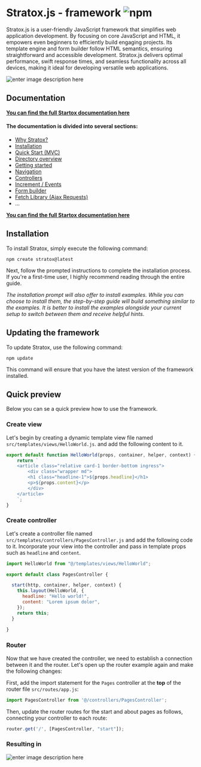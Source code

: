 
# Stratox.js - framework ![npm](https://img.shields.io/npm/v/create-stratox)

Stratox.js is a user-friendly JavaScript framework that simplifies web application development. By focusing on core JavaScript and HTML, it empowers even beginners to efficiently build engaging projects. Its template engine and form builder follow HTML semantics, ensuring straightforward and accessible development. Stratox.js delivers optimal performance, swift response times, and seamless functionality across all devices, making it ideal for developing versatile web applications.

![enter image description here](http://wazabii.se/github-assets/installation-prompt-1.png)

## Documentation

**[You can find the full Startox documentation here](https://stratox.wazabii.se/)**

#### The documentation is divided into several sections:
-   [Why Stratox?](https://stratox.wazabii.se/)
-   [Installation](https://stratox.wazabii.se/quick-start-mvc)
-   [Quick Start (MVC)](https://stratox.wazabii.se/quick-start-mvc)
-   [Directory overview](https://stratox.wazabii.se/step-by-step-tutorial/directory-overview)
-   [Getting started](https://stratox.wazabii.se/step-by-step-tutorial/getting-started)
-   [Navigation](https://stratox.wazabii.se/step-by-step-tutorial/navigation)
-   [Controllers](https://stratox.wazabii.se/step-by-step-tutorial/controllers)
-   [Increment / Events](https://stratox.wazabii.se/step-by-step-tutorial/increment-events)
-   [Form builder](https://stratox.wazabii.se/step-by-step-tutorial/forms)
-   [Fetch Library (Ajax Requests)](https://stratox.wazabii.se/step-by-step-tutorial/fetch-library-ajax-requests)
- ...

**[You can find the full Startox documentation here](https://stratox.wazabii.se/)**

## Installation 
To install Stratox, simply execute the following command:
```
npm create stratox@latest
```
Next, follow the prompted instructions to complete the installation process. If you're a first-time user, I highly recommend reading through the entire guide.

_The installation prompt will also offer to install examples. While you can choose to install them, the step-by-step guide will build something similar to the examples. It is better to install the examples alongside your current setup to switch between them and receive helpful hints._

## Updating the framework
To update Stratox, use the following command:
```
npm update
```
This command will ensure that you have the latest version of the framework installed.

## Quick preview

Below you can se a quick preview how to use the framework.

### Create view

Let's begin by creating a dynamic template view file named `src/templates/views/HelloWorld.js`. and add the following content to it.
```js
export default function HelloWorld(props, container, helper, context) {
	return `
	<article class="relative card-1 border-bottom ingress">
		<div class="wrapper md">
	    <h1 class="headline-1">${props.headline}</h1>
	    <p>${props.content}</p>
		</div>
	</article>
	`;
}
```

### Create controller
Let's create a controller file named `src/templates/controllers/PagesController.js` and add the following code to it. Incorporate your view into the controller and pass in template props such as `headline` and `content`.

```js
import HelloWorld from "@/templates/views/HelloWorld";

export default class PagesController {

  start(http, container, helper, context) {
    this.layout(HelloWorld, {
      headline: "Hello world!",
      content: "Lorem ipsum dolor",
    });
    return this;
  }
    
}
```
### Router
Now that we have created the controller, we need to establish a connection between it and the router. Let's open up the router example again and make the following changes:

First, add the import statement for the `Pages` controller at the **top** of the router file `src/routes/app.js`:

```js
import PagesController from '@/controllers/PagesController';
```

Then, update the router routes for the start and about pages as follows, connecting your controller to each route:

```js
router.get('/', [PagesController, "start"]);
```
### Resulting in

![enter image description here](https://wazabii.se/github-assets/example-result-about.png)


